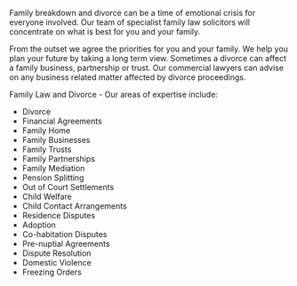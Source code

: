 Family breakdown and divorce can be a time of emotional crisis for everyone involved. Our team of specialist family law solicitors will concentrate on what is best for you and your family.
 
From the outset we agree the priorities for you and your family. We help you plan your future by taking a long term view.  Sometimes a divorce can affect a family business, partnership or trust. Our commercial lawyers can advise on any business related matter affected by divorce proceedings.
 
Family Law and Divorce - Our areas of expertise include:
 
- Divorce
- Financial Agreements
- Family Home
- Family Businesses
- Family Trusts
- Family Partnerships
- Family Mediation
- Pension Splitting
- Out of Court Settlements
- Child Welfare
- Child Contact Arrangements
- Residence Disputes
- Adoption
- Co-habitation Disputes
- Pre-nuptial Agreements
- Dispute Resolution
- Domestic Violence
- Freezing Orders